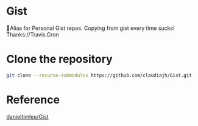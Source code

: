 # Gist
🚀Alias for Personal Gist repos. Copying from gist every time sucks! Thanks://Travis.Cron

# Clone the repository
```sh
git clone --recurse-submodules https://github.com/claudiajh/Gist.git
```

# Reference
[danieltimlee/Gist](https://github.com/danieltimlee/Gist)
